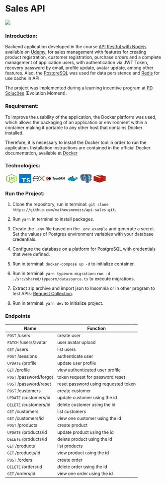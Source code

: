# Sales API

<img src="https://img-c.udemycdn.com/course/240x135/3669874_1417_4.jpg">

### Introduction:

Backend application developed in the course [API Restful with Nodejs](https://www.udemy.com/course/api-restful-de-vendas/) available on [Udemy](https://www.udemy.com/), for sales management with features for creating product registration, customer registration, purchase orders and a complete management of application users, with authentication via JWT Token, recovery password by email, profile update, avatar update, among other features. Also, the [PostgreSQL](https://www.postgresql.org/)  was used for data persistence and [Redis](https://redis.io/) for use cache in API.

The project was implemented during a learning incentive program at [PD Soluções](https://www.pdsolucoes.com.br/) (Evolution Moment).

### Requirement:
To improve the usability of the application, the Docker platform was used, which allows the packaging of an application or environment within a container making it portable to any other host that contains Docker installed.

Therefore, it is necessary to install the Docker tool in order to run the application. Installation instructions are contained in the official Docker documentation, available at [Docker](https://docs.docker.com/)

### Technologies:

[<img align="center" alt="Nodejs" height="30" width="40" src="https://raw.githubusercontent.com/devicons/devicon/master/icons/nodejs/nodejs-original.svg" style="max-width: 100%;"/>](https://nodejs.org/en/) [<img align="center" alt="Ts" height="30" width="40" src="https://raw.githubusercontent.com/devicons/devicon/master/icons/typescript/typescript-plain.svg" style="max-width: 100%;"/>](https://www.typescriptlang.org/) [<img align="center" alt="Ex" height="30" width="40" src="https://raw.githubusercontent.com/devicons/devicon/master/icons/express/express-original.svg" style="max-width: 100%;"/>](https://expressjs.com/pt-br/) [<img align="center" alt="To" height="30" width="60" src="https://github.com/typeorm/typeorm/raw/master/resources/logo_big.png" style="max-width: 100%;"/>](https://typeorm.io/) [<img align="center" alt="Do" height="30" width="40" src="https://raw.githubusercontent.com/devicons/devicon/master/icons/docker/docker-original.svg" style="max-width: 100%;"/>](https://www.docker.com/) [<img align="center" alt="Ps" height="30" width="40" src="https://raw.githubusercontent.com/devicons/devicon/master/icons/postgresql/postgresql-original.svg" style="max-width: 100%;"/>](https://www.postgresql.org/) [<img align="center" alt="Ps" height="30" width="40" src="https://raw.githubusercontent.com/devicons/devicon/master/icons/redis/redis-original.svg" style="max-width: 100%;"/>](https://redis.io/)



### Run the Project:

1. Clone the repository, run in terminal: `git clone https://github.com/matheusmenezs/api-sales.git`.

2. Run `yarn` in terminal to install packages.

3. Create the `.env` file based on the `.env.example` and generate a secret. Set the values of Postgres environment variables with your database credentials.

4. Configure the database on a platform for PostgreSQL with credentials that were defined.

5. Run in terminal: `docker-compose up -d` to initialize container.

6. Run in terminal: `yarn typeorm migration:run -d ./src/shared/typeorm/datasource.ts` to execute migrations.

7. Extract zip archive and import json to Insomnia or in other program to test APIs: [Request Collection](https://github.com/matheusmenezs/api-sales/files/9490442/apisales_insomnia.zip).

8. Run in terminal: `yarn dev` to initialize project.

### Endpoints

| Name                    | Function |
| ----------------------- | -------- |
| `POST` /users           |create user|
| `PATCH` /users/avatar   |user avatar upload|
| `GET` /users            |list users|
| `POST` /sessions        |authenticate user|
| `UPDATE` /profile       |update user profile|
| `GET` /profile          |view authenticated user profile|
| `POST` /password/forgot |token request for password reset|
| `POST` /password/reset  |reset password using requested token|
| `POST` /customers       |create customer|
| `UPDATE` /customers/id  |update customer using the id|
| `DELETE` /customers/id  |delete customer using the id|
| `GET` /customers        |list customers|
| `GET` /customers/id     |view one customer using the id|
| `POST` /products        |create product|
| `UPDATE` /products/id   |update product using the id|
| `DELETE` /products/id   |delete product using the id|
| `GET` /products         |list products|
| `GET` /products/id      |view product using the id|
| `POST` /orders          |create order|
| `DELETE` /orders/id     |delete order using the id|
| `GET` /orders/id        |view one order using the id|
